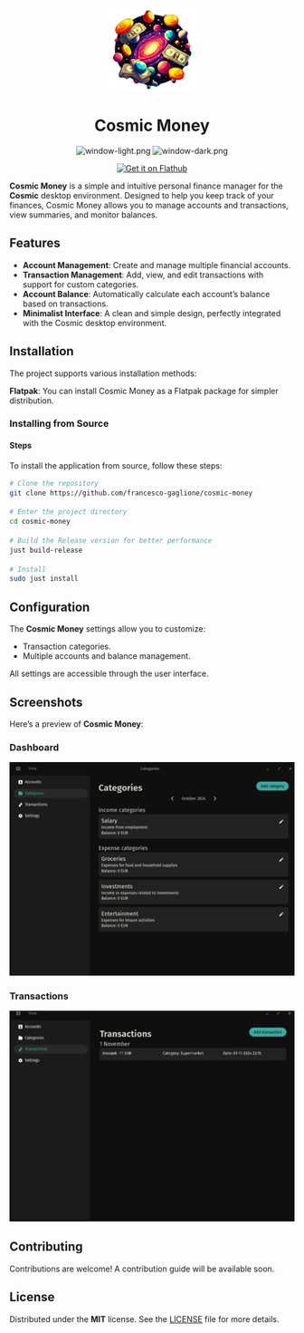 <div align="center">
   <br>
   <img src="res/icons/hicolor/256x256/apps/com.francescogaglione.cosmicmoney.png" width="150" />
   <h1>Cosmic Money</h1>

![window-light.png](https://github.com/francesco-gaglione/cosmic-money/blob/main/res/icons/hicolor/256x256/apps/com.francescogaglione.cosmicmoney.png?raw=true#gh-light-mode-only)
![window-dark.png](https://github.com/francesco-gaglione/cosmic-money/blob/main/res/icons/hicolor/256x256/apps/com.francescogaglione.cosmicmoney.png?raw=true#gh-dark-mode-only)

  <a href='https://flathub.org/apps/com.francescogaglione.cosmicmoney'>
    <img width='200' alt='Get it on Flathub' src='https://flathub.org/api/badge?locale=en'/>
  </a>
</div>

**Cosmic Money** is a simple and intuitive personal finance manager for the **Cosmic** desktop environment.
Designed to help you keep track of your finances, Cosmic Money allows you to manage accounts and transactions, view summaries, and monitor balances.

## Features

- **Account Management**: Create and manage multiple financial accounts.
- **Transaction Management**: Add, view, and edit transactions with support for custom categories.
- **Account Balance**: Automatically calculate each account’s balance based on transactions.
- **Minimalist Interface**: A clean and simple design, perfectly integrated with the Cosmic desktop environment.

## Installation

The project supports various installation methods:

**Flatpak**: You can install Cosmic Money as a Flatpak package for simpler distribution.

### Installing from Source

#### Steps

To install the application from source, follow these steps:

```bash
# Clone the repository
git clone https://github.com/francesco-gaglione/cosmic-money

# Enter the project directory
cd cosmic-money

# Build the Release version for better performance
just build-release

# Install
sudo just install
```

## Configuration

The **Cosmic Money** settings allow you to customize:

- Transaction categories.
- Multiple accounts and balance management.

All settings are accessible through the user interface.

## Screenshots

Here’s a preview of **Cosmic Money**:

### Dashboard

![Screenshot of categories](./res/screenshots/categories.png)

### Transactions

![Screenshot of transactions](./res/screenshots/transactions.png)

## Contributing

Contributions are welcome! A contribution guide will be available soon.

## License

Distributed under the **MIT** license. See the [LICENSE](./LICENSE) file for more details.
